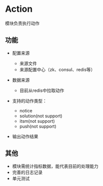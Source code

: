 # Action

模块负责执行动作

## 功能

- 配置来源
    - 来源文件
    - 来源配置中心（zk、consul、redis等）


- 数据来源
    - 目前从redis中拉取动作

- 支持的动作类型：
    - notice 
    - solution(not support)
    - itsm(not support)
    - push(not support)

 
- 输出动作结果
 


## 其他

- 模块需统计指标数据，能代表目前的处理能力
- 完善的日志记录
- 单元测试